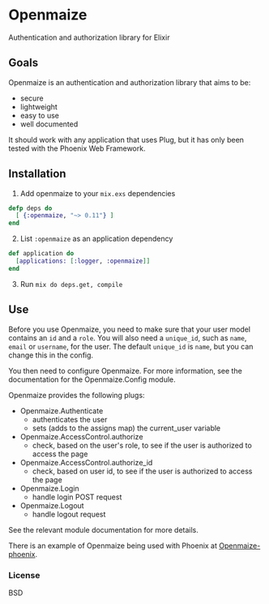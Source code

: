 # Openmaize

Authentication and authorization library for Elixir

## Goals

Openmaize is an authentication and authorization library that aims to be:

* secure
* lightweight
* easy to use
* well documented

It should work with any application that uses Plug, but it has only been
tested with the Phoenix Web Framework.

## Installation

1. Add openmaize to your `mix.exs` dependencies

  ```elixir
  defp deps do
    [ {:openmaize, "~> 0.11"} ]
  end
  ```

2. List `:openmaize` as an application dependency

  ```elixir
  def application do
    [applications: [:logger, :openmaize]]
  end
  ```

3. Run `mix do deps.get, compile`

## Use

Before you use Openmaize, you need to make sure that your user model
contains an `id` and a `role`. You will also need a `unique_id`, such
as `name`, `email` or `username`, for the user. The default `unique_id`
is `name`, but you can change this in the config.

You then need to configure Openmaize. For more information, see the documentation
for the Openmaize.Config module.

Openmaize provides the following plugs:

* Openmaize.Authenticate
    * authenticates the user
    * sets (adds to the assigns map) the current_user variable
* Openmaize.AccessControl.authorize
    * check, based on the user's role, to see if the user is authorized to access the page
* Openmaize.AccessControl.authorize_id
    * check, based on user id, to see if the user is authorized to access the page
* Openmaize.Login
    * handle login POST request
* Openmaize.Logout
    * handle logout request

See the relevant module documentation for more details.

There is an example of Openmaize being used with Phoenix at
[Openmaize-phoenix](https://github.com/riverrun/openmaize-phoenix).

### License

BSD
